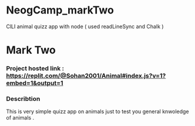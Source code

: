 # NeogCamp_markTwo
ClLI animal quizz app with node ( used readLineSync and Chalk )

# Mark Two 
### Project hosted link : https://replit.com/@Sohan2001/Animal#index.js?v=1?embed=1&output=1

### Describtion
This is very simple quizz app on animals just to test you general knwoledge of animals .
